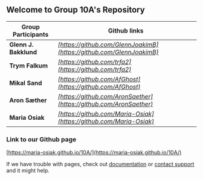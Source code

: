 ## Welcome to Group 10A's Repository

Group Participants | Github links
---|---
**Glenn J. Bakklund** | *[https://github.com/GlennJoakimB](https://github.com/GlennJoakimB)*
**Trym Falkum** | *[https://github.com/trfa2](https://github.com/trfa2)*
**Mikal Sand** | *[https://github.com/AfGhost](https://github.com/AfGhost)*
**Aron Sæther** | *[https://github.com/AronSaether](https://github.com/AronSaether)*
**Maria Osiak** | *[https://github.com/Maria-Osiak](https://github.com/Maria-Osiak)*

### Link to our Github page
[https://maria-osiak.github.io/10A/](https://maria-osiak.github.io/10A/)



If we have trouble with pages, check out [documentation](https://docs.github.com/categories/github-pages-basics/) or [contact support](https://support.github.com/contact) and it might help.
